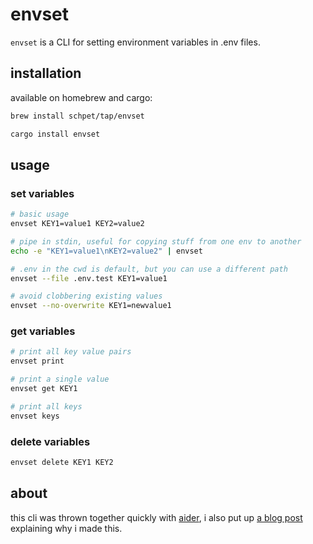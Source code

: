 # envset

`envset` is a CLI for setting environment variables in .env files.

## installation

available on homebrew and cargo:

```bash
brew install schpet/tap/envset
```
```bash
cargo install envset
```

## usage

### set variables

```bash
# basic usage
envset KEY1=value1 KEY2=value2

# pipe in stdin, useful for copying stuff from one env to another
echo -e "KEY1=value1\nKEY2=value2" | envset

# .env in the cwd is default, but you can use a different path
envset --file .env.test KEY1=value1

# avoid clobbering existing values
envset --no-overwrite KEY1=newvalue1
```

### get variables

```bash
# print all key value pairs 
envset print

# print a single value
envset get KEY1

# print all keys
envset keys
```

### delete variables

```bash
envset delete KEY1 KEY2
```

## about

this cli was thrown together quickly with [aider](https://aider.chat/), i also put up [a blog post](https://schpet.com/linklog/envset-updates-env-files) explaining why i made this.
